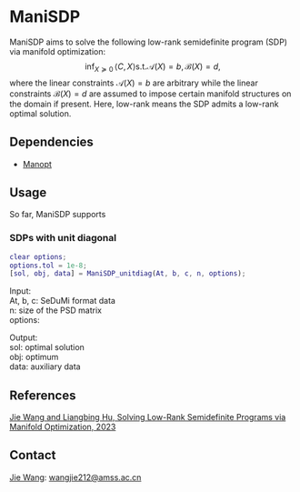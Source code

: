 # ManiSDP
ManiSDP aims to solve the following low-rank semidefinite program (SDP) via manifold optimization:
$$\inf_{X\succeq0} \, \langle C, X\rangle \text{s.t.} \mathcal{A}(X)=b,  \mathcal{B}(X)=d,$$
where the linear constraints $\mathcal{A}(X)=b$ are arbitrary while the linear constraints $\mathcal{B}(X)=d$ are assumed to impose certain manifold structures on the domain if present. Here, low-rank means the SDP admits a low-rank optimal solution.

## Dependencies
- [Manopt](https://github.com/NicolasBoumal/manopt)

## Usage
So far, ManiSDP supports
### SDPs with unit diagonal

```matlab
clear options;
options.tol = 1e-8;
[sol, obj, data] = ManiSDP_unitdiag(At, b, c, n, options);
```

Input:  
At, b, c: SeDuMi format data   
n: size of the PSD matrix  
options:

Output:  
sol: optimal solution  
obj: optimum  
data: auxiliary data

## References
[Jie Wang and Liangbing Hu, Solving Low-Rank Semidefinite Programs via Manifold Optimization, 2023]()  

## Contact
[Jie Wang](https://wangjie212.github.io/jiewang/): wangjie212@amss.ac.cn  
